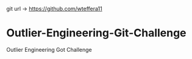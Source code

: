 git url -> https://github.com/wteffera11
# Outlier-Engineering-Git-Challenge
Outlier Engineering Got Challenge 
